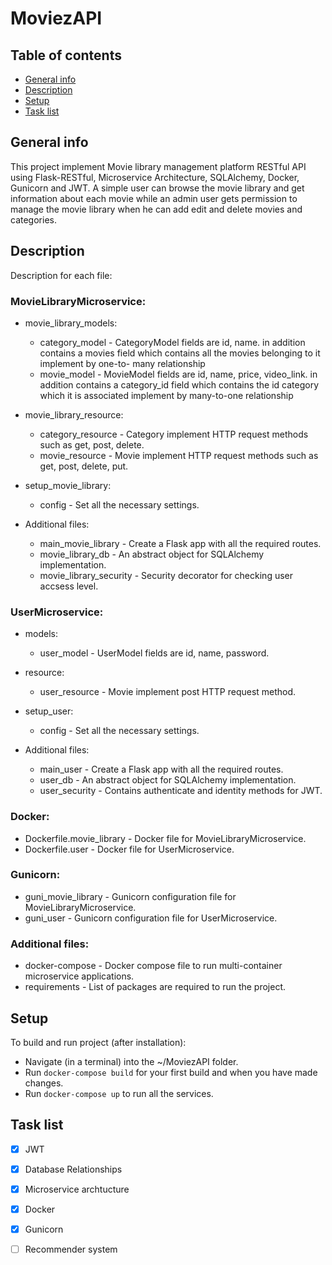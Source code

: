 # MoviezAPI
## Table of contents
* [General info](#general-info)
* [Description](#description)
* [Setup](#setup)
* [Task list](#task-list)

## General info
This project implement Movie library management platform RESTful API using Flask-RESTful, Microservice Architecture, SQLAlchemy, Docker, Gunicorn and JWT. A simple user can browse the movie library and get information about each movie while an admin user gets permission to manage the movie library when he can add edit and delete movies and categories.

## Description
Description for each file:

### MovieLibraryMicroservice:

  * movie_library_models:
    * category_model -  CategoryModel fields are id, name. in addition contains a movies field which contains all the movies belonging to it implement by one-to-     many relationship
    * movie_model -  MovieModel fields are id, name, price, video_link. in addition contains a category_id field which contains the id category which it is associated implement by many-to-one relationship

  * movie_library_resource: 
    * category_resource -  Category implement HTTP request methods such as get, post, delete. 
    * movie_resource -  Movie implement HTTP request methods such as get, post, delete, put. 

  * setup_movie_library:
    * config - Set all the necessary settings.

  * Additional files:
    * main_movie_library - Create a Flask app with all the required routes.
    * movie_library_db - An abstract object for SQLAlchemy implementation.
    * movie_library_security - Security decorator for checking user accsess level.

### UserMicroservice:

  * models:
    * user_model -  UserModel fields are id, name, password.

  * resource: 
    * user_resource -  Movie implement post HTTP request method. 

  * setup_user:
    * config - Set all the necessary settings.

  * Additional files:
    * main_user - Create a Flask app with all the required routes.
    * user_db - An abstract object for SQLAlchemy implementation.
    * user_security - Contains authenticate and identity methods for JWT.

### Docker:
  * Dockerfile.movie_library - Docker file for MovieLibraryMicroservice.
  * Dockerfile.user - Docker file for UserMicroservice.

### Gunicorn:
  * guni_movie_library - Gunicorn configuration file for MovieLibraryMicroservice.
  * guni_user - Gunicorn configuration file for UserMicroservice.

### Additional files:
  * docker-compose -  Docker compose file to run multi-container microservice applications.
  * requirements -  List of packages are required to run the project.
 

## Setup
To build and run project (after installation):

* Navigate (in a terminal) into the ~/MoviezAPI folder.
* Run ```docker-compose build``` for your first build and when you have made changes.
* Run ```docker-compose up``` to run all the services.


## Task list
- [x] JWT
- [x] Database Relationships
- [x] Microservice archtucture
- [x] Docker
- [x] Gunicorn
- [ ] Recommender system


